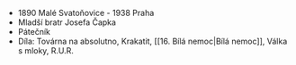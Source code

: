 - 1890 Malé Svatoňovice - 1938 Praha
- Mladší bratr Josefa Čapka
- Pátečník
- Díla: Továrna na absolutno, Krakatit, [[16. Bílá nemoc|Bílá nemoc]], Válka s mloky, R.U.R.